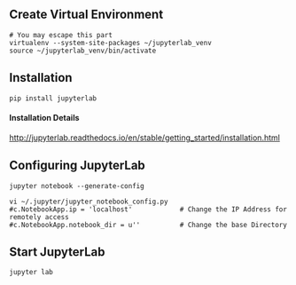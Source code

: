 ## Create Virtual Environment
```
# You may escape this part
virtualenv --system-site-packages ~/jupyterlab_venv
source ~/jupyterlab_venv/bin/activate
```

## Installation
```
pip install jupyterlab
```

#### Installation Details
http://jupyterlab.readthedocs.io/en/stable/getting_started/installation.html


## Configuring JupyterLab
```
jupyter notebook --generate-config

vi ~/.jupyter/jupyter_notebook_config.py
#c.NotebookApp.ip = 'localhost'            # Change the IP Address for remotely access
#c.NotebookApp.notebook_dir = u''          # Change the base Directory
```

## Start JupyterLab
```
jupyter lab
```

